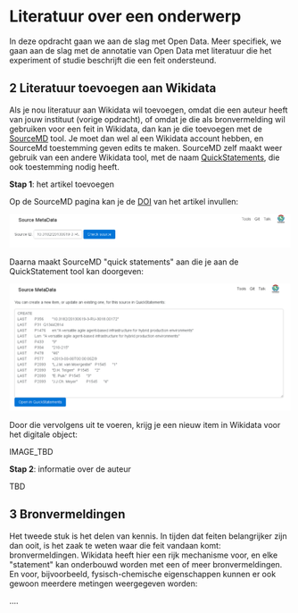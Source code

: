 Literatuur over een onderwerp
=============================

In deze opdracht gaan we aan de slag met Open Data. Meer specifiek, we gaan aan de slag
met de annotatie van Open Data met literatuur die het experiment of studie beschrijft die
een feit ondersteund.

2 Literatuur toevoegen aan Wikidata
-----------------------------------

Als je nou literatuur aan Wikidata wil toevoegen, omdat die een auteur heeft van jouw instituut (vorige
opdracht), of omdat je die als bronvermelding wil gebruiken voor een feit in Wikidata, dan kan je die
toevoegen met de [SourceMD](https://tools.wmflabs.org/sourcemd/) tool. Je moet dan wel al een Wikidata
account hebben, en SourceMd toestemming geven edits te maken. SourceMD zelf maakt weer gebruik van een
andere Wikidata tool, met de naam [QuickStatements](https://tools.wmflabs.org/quickstatements/), die ook
toestemming nodig heeft.

**Stap 1**: het artikel toevoegen

Op de SourceMD pagina kan je de [DOI](https://en.wikipedia.org/wiki/Digital_object_identifier) van het artikel invullen:

![Having SourceMD search for a DOI](Screenshot_20171027_113801.png)

Daarna maakt SourceMD "quick statements" aan die je aan de QuickStatement tool kan doorgeven:

![QuickStatements generated by SourceMD for the given DOI](Screenshot_20171027_113750.png)

Door die vervolgens uit te voeren, krijg je een nieuw item in Wikidata voor het digitale object:

IMAGE_TBD

**Stap 2**: informatie over de auteur

TBD

3 Bronvermeldingen
------------------

Het tweede stuk is het delen van kennis. In tijden dat feiten belangrijker zijn dan ooit, is het zaak te weten
waar die feit vandaan komt: bronvermeldingen. Wikidata heeft hier een rijk mechanisme voor, en elke
"statement" kan onderbouwd worden met een of meer bronvermeldingen. En voor, bijvoorbeeld, fysisch-chemische
eigenschappen kunnen er ook gewoon meerdere metingen weergegeven worden:



....
